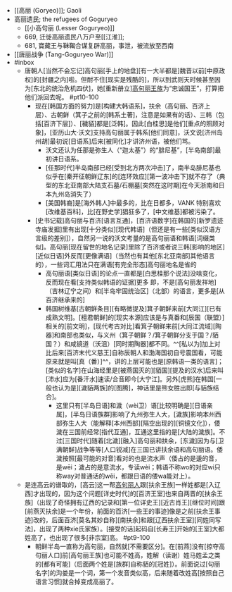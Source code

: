 - [[高丽 (Goryeo)]]; Gaoli
- 高丽遗民; the refugees of Goguryeo
    - [[小高句丽 (Lesser Goguryeo)]]
    - 669, 迁徙高丽遗民八万户至[[江淮]];
    - 681, 寶藏王与靺鞨合谋复辟高丽，事泄，被流放至西南
- [[唐丽战争 (Tang-Goguryeo War)]]
- #inbox
    - 唐朝人[当然不会忘记]高句丽[手上的地盘][有一大半都是]魏晋以前[中原政权]的[封疆之内]啦。但耐不住[现实是残酷的]，所以到武则天时候甚至因为[东北的统治危机四伏]，她[重新册立][高句丽王族](https://www.zhihu.com/pin/1362706066665451520)为“忠诚国王”，打算把他们派回去呢。 #pt10-100
        - 现在[韩国方面的努力]是[构建大韩语系]，扶余（高句丽、百济上层）、古朝鲜（箕子之前的[韩系土著]，注意是如果有的话）、三韩（包括[百济下层]）、[穢貊]都是[泛韩]。因此[白桂思]是他们[重点的照顾对象]，[亚历山大·沃文]支持高句丽属于韩系[他们同意]，沃文说[济州岛州胡]最初说[日语系]后来[被同化]才讲济州语，被他们骂。
            - 沃文还认为任那是弥生人（“迦太基”）的“腓尼基”，[半岛南部]最初讲日语系。
            - [任那时代]半岛南部已经[受到北方两次冲击]了，南半岛腓尼基也似乎在[秦开征朝鲜辽东]的[连环效应][第一波冲击下]就不存了（典型的东北亚南部大陆支石墓/石棚墓[突然在这时期]在今天浙南和日本九州岛消失了）
            - [美国韩裔]是[海外韩人]中最多的，比在日都多，VANK 特别喜欢[改维基百科]，比[在野史学]猖狂多了，[中文维基]都被污染了。
        - [史书记载]高句丽与百济[语言互通]，[百济语数字]在韩国的[新罗遗迹寺庙发掘]里有出现[十分类似][现代韩语]（但还是有一些[类似汉语方言级的差别]），自然另一说的沃文考量的是高句丽语和韩语[词缀类似]。高句丽[现在留世的地名记录]里除了百济或者说三韩[影响的地区][近似日语]外反而[更像满语]（当然也有其他[东北亚南部]其他语言的），一些词汇用法只在满语[有完全形态]高句丽地名是省的
            - 高句丽语[类似日语]的论点一直都是[白思桂那个说法]没啥变化，反而现在看[支持类似韩语的证据]更多
即，不是[高句丽发祥地]（吉林辽宁之间）和[半岛牢固统治区]（北部）的语言，更多是[从百济继承来的]
            - 韩国树维基[古朝鲜条目][有略微提及]箕子朝鲜来前[大同江][已有成熟文明]。[檀君朝鲜]的[现实本源]应该是与真番和[辰国（联盟）]相关的[前文明]，[现代考古对比]看箕子朝鲜来前[大同江流域][陶器]和南部也类似，与义州（箕子朝鲜？/箕子朝鲜分支于国？/貊国？）和咸镜道（沃沮）[同时期陶器]都不同。^^[私以为]加上对比后来[百济末代义慈王]自称辰朝人和渤海国初自号震国看，可能原来就是叫[真（番）]^^，讲的上层可能也是[原韩语一类的语言]；[类似的名字]在山海经里是[被燕国灭的][貊国][提及的汉水]后来叫[沛水]应为[番汗水]速读/合音即今[大宁江]。另外[虎熊]在韩国[一般也认为是][濊貊两族]的[图腾]，神话里是熊女胜出即[与貊族结合]。
                - 这里只有[半岛日语]和濊（wèi卫）语[比较明确是][日语亲属]，[半岛日语族群]影响了九州弥生人大，[濊族]影响本州西部弥生人大（能解释[本州西部][隔空出现的][铜镜文化]），倭濊在三国前经常[指代互通]，互通这里指的是[大陆的濊族]。不过[三国时代]随着[北濊][融入]高句丽和扶余，[东濊]因为与[卫满朝鲜]战争等等[人口锐减]在三国已讲扶余语和高句丽语。倭濊按照[最可能的对音]看对的也是流水声（倭占的是逶的音，是wēi；濊占的是意流水，专读wèi；韩语不称wo的对应wi只称way对普通话的wēi，都跟日语的倭wa能对上）。
    - 是连高云的谱取的，[高云]这一帮[高句丽人](https://www.zhihu.com/pin/1371784505821384704)跟[扶余王族]一样姓都是[入辽西]才出现的，因为这个问题[详史时代]的[百济王室]也来自两晋的[扶余王族]（出现了奇怪拥有辽西的记录和[第一位详史王][近古肖王][继位时间]跟[前燕灭扶余]是一个年份，前面的百济[一些王的事迹]像是之前[扶余王事迹]改的，后面百济[莫名其妙自称][南扶余]和跟[辽西扶余王室][同姓同写法]，出现了两种xie氏家族）。[接受的话]起码自[长寿王]开始的[王室]大都姓高了，也出现了很多[非宗室]高。 #pt9-100
        - 朝鲜半岛一直称为高句丽，自然就[不需要区分]。在[前燕]没有[掠夺高句丽人口]前[高句丽王族]也可能不姓高，姓解（读谢）姓马姓孟之类的[都有可能]（后面两个姓是[族群]自称貊的[冠姓]）。前面说过[句丽名字]的沟娄是一个词，第一个发音类似高，后来随着改姓高[按照自己语言习惯]就合掉变成高丽了。
